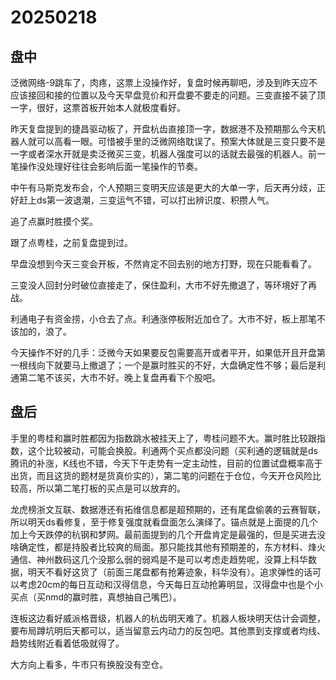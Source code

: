 # 20250218



## 盘中

泛微网络-9跳车了，肉疼，这票上没操作好，复盘时候再聊吧，涉及到昨天应不应该接回和接的位置以及今天早盘竞价和开盘要不要走的问题。三变直接不装了顶一字，很好，这票首板开始本人就极度看好。

昨天复盘提到的捷昌驱动板了，开盘杭齿直接顶一字，数据港不及预期那么今天机器人就可以高看一眼。可惜被手里的泛微网络耽误了。预案大体就是三变只要不是一字或者深水开就是卖泛微买三变，机器人强度可以的话就去最强的机器人。前一笔操作没处理好往往会影响后面一笔操作的节奏。

中午有马斯克发布会，个人预期三变明天应该是更大的大单一字，后天再分歧，正好赶上ds第一波退潮，三变运气不错，可以打出辨识度、积攒人气。

追了点赢时胜摸个奖。

跟了点粤桂，之前复盘提到过。

早盘没想到今天三变会开板，不然肯定不回去别的地方打野，现在只能看看了。

三变没人回封分时破位直接走了，保住盈利，大市不好先撤退了，等环境好了再战。

利通电子有资金捞，小仓去了点。利通涨停板附近加仓了。大市不好，板上那笔不该加的，浪了。

今天操作不好的几手：泛微今天如果要反包需要高开或者平开，如果低开且开盘第一根线向下就要马上撤退了；一个是赢时胜买的不好，大盘确定性不够；最后是利通第二笔不该买，大市不好。晚上复盘再看下个股吧。

## 盘后

手里的粤桂和赢时胜都因为指数跳水被挂天上了，粤桂问题不大。赢时胜比较跟指数，这个比较被动，可能会换股。利通两个买点都没问题（买利通的逻辑就是ds腾讯的补涨，K线也不错，今天下午走势有一定主动性，目前的位置试盘概率高于出货，而且这货的题材是货真价实的），第二笔的问题在于仓位，今天开仓风险比较高，所以第二笔打板的买点是可以放弃的。

龙虎榜浙文互联、数据港还有拓维信息都是超预期的，还有尾盘偷袭的云赛智联，所以明天ds看修复，至于修复强度就看盘面怎么演绎了。锚点就是上面提的几个加上今天跌停的杭钢和梦网。最前面提到的几个开盘肯定是最强的，但是买进去没啥确定性，都是持股者比较爽的局面。那只能找其他有预期差的，东方材料、烽火通信、神州数码这几个没那么弱的弱鸡是不是可以考虑走趋势呢，没算上科华数据，明天不看好这货了（前面三尾盘都有抢筹迹象，科华没有）。追求弹性的话可以考虑20cm的每日互动和汉得信息，今天每日互动抢筹明显，汉得盘中也是个小买点（买nmd的赢时胜，真想抽自己嘴巴）。

连板这边看好威派格晋级，机器人的杭齿明天难了。机器人板块明天估计会调整，要布局蹲坑明后天都可以，适当留意云内动力的反包吧。其他票到支撑或者均线、趋势线附近看着低吸就得了。

大方向上看多，牛市只有换股没有空仓。
